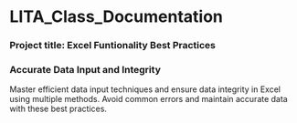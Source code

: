 # LITA_Class_Documentation

### Project title: Excel Funtionality Best Practices

### Accurate Data Input and Integrity
Master efficient data input techniques and ensure data integrity in Excel using multiple methods. Avoid common errors and maintain accurate data with these best practices.
